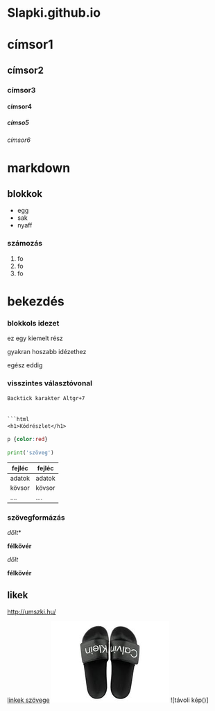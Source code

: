 # Slapki.github.io
# címsor1
## címsor2
### címsor3
#### címsor4
##### címso5
###### címsor6

# markdown

## blokkok

- egg
- sak
- nyaff

### számozás

1. fo
1. fo
1. fo

# bekezdés

### blokkols idezet

ez egy kiemelt rész

gyakran hoszabb idézethez

egész eddig

### visszintes választóvonal

```
Backtick karakter Altgr+7


```html
<h1>Kódrészlet</h1>
```

```css
p {color:red}
```

```python
print('szöveg')
```

fejléc|fejléc
------|------
adatok|adatok
kövsor|kövsor
 .... | ....

 ### szövegformázás

 *dőlt**

 **félkövér**

 _dőlt_

 __félkövér__

 ## likek

 http://umszki.hu/

[linkek szövege](http://umszki.hu/)
![helyi kép](images.jpg)
![távoli kép()]

